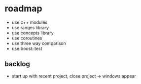 # roadmap
- use c++ modules
- use ranges library
- use concepts library
- use coroutines
- use three way comparison
- use boost::test

## backlog
- start up with recent project, close project
  -> windows appear
